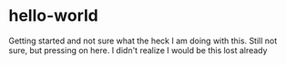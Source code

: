 # hello-world
Getting started and not sure what the heck I am doing with this.
Still not sure, but pressing on here. I didn't realize I would be this lost already
